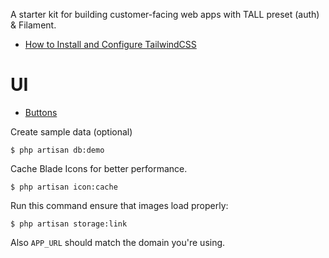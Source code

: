 
A starter kit for building customer-facing web apps with TALL preset (auth) & Filament.

- [How to Install and Configure TailwindCSS](https://laraveldaily.com/post/filament-appointment-booking-re-use-admin-panel-form-on-public-page)


# UI
- [Buttons](https://getcssscan.com/css-buttons-examples)



Create sample data (optional)

    $ php artisan db:demo


Cache Blade Icons for better performance.

    $ php artisan icon:cache



Run this command ensure that images load properly:

    $ php artisan storage:link

Also `APP_URL` should match the domain you're using.
